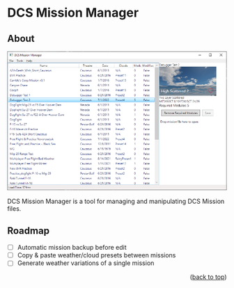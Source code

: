 # DCS Mission Manager

## About

[![DCS Mission Manager Screenshot][product-screenshot]](https://github.com/Camble/DCS-Mission-Manager/releases)

DCS Mission Manager is a tool for managing and manipulating DCS Mission files.

## Roadmap

- [ ] Automatic mission backup before edit
- [ ] Copy & paste weather/cloud presets between missions
- [ ] Generate weather variations of a single mission

<p align="right">(<a href="#readme-top">back to top</a>)</p>

[product-screenshot]: https://github.com/Camble/DCS-Mission-Manager/blob/main/screenshot1.png
